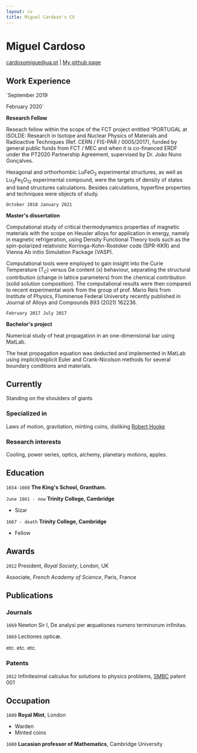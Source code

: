 ```yaml
---
layout: cv
title: Miguel Cardoso's CV
---
```

# Miguel Cardoso

<div id="webaddress">
<a href="cardosomiguel@ua.pt">cardosomigue@ua.pt</a>
| <a href="http://miguelangelooscardoso.github.io">My github page</a>
</div>

## Work Experience

`September 2019

February 2020`

**Research Fellow**

Reseach fellow within the scope of the FCT project entitled “PORTUGAL at ISOLDE: Research in Isotope and Nuclear Physics of Materials and Radioactive Techniques (Ref. CERN / FIS-PAR / 0005/2017), funded by general public funds from FCT / MEC and when it is co-financed ERDF under the PT2020 Partnership Agreement, supervised by Dr. João Nuno Gonçalves.

  Hexagonal and orthorhombic LuFeO$_3$ experimental structures, as well as Lu$_3$Fe$_5$O$_{12}$ experimental compound, were the targets of density of states and band structures calculations. Besides calculations, hyperfine properties and techniques were objects of study.

`October 2018
January 2021`

**Master's dissertation**
  
Computational study of critical thermodynamics properties of magnetic materials with the scope on Heusler alloys for application in energy, namely in magnetic refrigeration, using Density Functional Theory tools such as the spin-polarized relativistic Korringa-Kohn-Rostoker code (SPR-KKR) and Vienna Ab initio Simulation Package (VASP).
 
  Computational tools were employed to gain insight into the Curie Temperature (T$_{C}$) versus Ge content (x) behaviour, separating the structural contribution (change in lattice parameters) from the chemical contribution (solid solution composition). The computational results were then compared to recent experimental work from the group of prof. Mario Reis from Institute of Physics, Fluminense Federal University recently published in Journal of Alloys and Compounds 893 (2021) 162236.
  
 `February 2017
 July 2017`

**Bachelor's project**

Numerical study of heat propagation in an one-dimensional bar using MatLab.
  
  The heat propagation equation was deducted and implemented in MatLab using implicit/explicit Euler and Crank-Nicolson methods for several boundary conditions and materials.

## Currently

Standing on the shoulders of giants

### Specialized in

Laws of motion, gravitation, minting coins, disliking [Robert Hooke](http://en.wikipedia.org/wiki/Robert_Hooke)


### Research interests

Cooling, power series, optics, alchemy, planetary motions, apples.


## Education

`1654-1660`
__The King's School, Grantham.__

`June 1661 - now`
__Trinity College, Cambridge__

- Sizar

`1667 - death`
__Trinity College, Cambridge__

- Fellow



## Awards

`2012`
President, *Royal Society*, London, UK

Associate, *French Academy of Science*, Paris, France



## Publications

<!-- A list is also available [online](http://scholar.google.co.uk/citations?user=LTOTl0YAAAAJ) -->

### Journals

`1669`
Newton Sir I, De analysi per æquationes numero terminorum infinitas. 

`1669`
Lectiones opticæ.

etc. etc. etc.

### Patents

`2012`
Infinitesimal calculus for solutions to physics problems, [SMBC](http://www.techdirt.com/articles/20121011/09312820678/if-patents-had-been-around-time-newton.shtml) patent 001


## Occupation

`1600`
__Royal Mint__, London

- Warden
- Minted coins

`1600`
__Lucasian professor of Mathematics__, Cambridge University



<!-- ### Footer

Last updated: May 2013 -->



